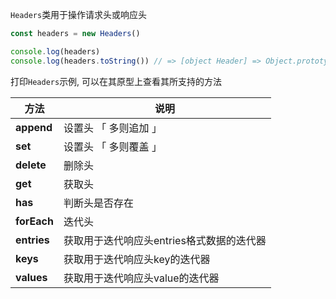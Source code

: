 `Headers`类用于操作请求头或响应头

```js
const headers = new Headers()

console.log(headers)
console.log(headers.toString()) // => [object Header] => Object.prototype.toStirng是检测数据类型最准确的方法 
```



打印`Headers`示例,  可以在其原型上查看其所支持的方法

| 方法        | 说明                                      |
| ----------- | ----------------------------------------- |
| **append**  | 设置头 「 多则追加 」                     |
| **set**     | 设置头 「 多则覆盖 」                     |
| **delete**  | 删除头                                    |
| **get**     | 获取头                                    |
| **has**     | 判断头是否存在                            |
| **forEach** | 迭代头                                    |
| **entries** | 获取用于迭代响应头entries格式数据的迭代器 |
| **keys**    | 获取用于迭代响应头key的迭代器             |
| **values**  | 获取用于迭代响应头value的迭代器           |

